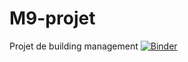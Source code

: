 # M9-projet
Projet de building management
[![Binder](https://mybinder.org/badge_logo.svg)](https://mybinder.org/v2/gh/cccchloeeee/M9-projet/HEAD)
